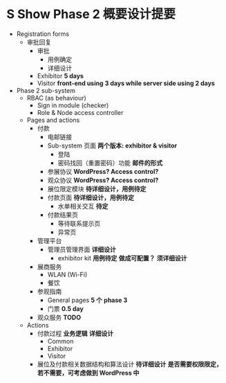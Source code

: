 # S Show Phase 2 概要设计提要
- Registration forms
  - 审批回复
    - 审批
      - 用例确定
      - 详细设计
    - Exhibitor **5 days**
    - Visitor **front-end using 3 days while server side using 2 days**
- Phase 2 sub-system
  - RBAC (as behaviour)
    - Sign in module (checker)
    - Role & Node access controller
  - Pages and actions
    - 付款
      - 电邮链接
      - Sub-system 页面 **两个版本: exhibitor & visitor**
        - 登陆
        - 密码找回（重置密码）功能 **邮件的形式**
      - 参展协议 **WordPress? Access control?**
      - 观众协议 **WordPress? Access control?**
      - 展位限定模块 **待详细设计，用例待定**
      - 付款页面 **待详细设计，用例待定**
        - 水单相关交互 **待定**
      - 付款结果页
        - 等待联系提示页
        - 异常页
    - 管理平台
      - 管理员管理界面 **详细设计**
        - exhibitor kit **用例待定** **做成可配置？** **须详细设计**
    - 展商服务
      - WLAN (Wi-Fi)
      - 餐饮
    - 参观指南
      - General pages **5 个** **phase 3**
      - 门票 **0.5 day**
    - 观众服务 **TODO**
  - Actions
    - 付款过程 **业务逻辑** **详细设计**
      - Common
      - Exhibitor
      - Visitor
    - 展位及付款相关数据结构和算法设计 **待详细设计** **是否需要权限限定，若不需要，可考虑做到 WordPress 中**
